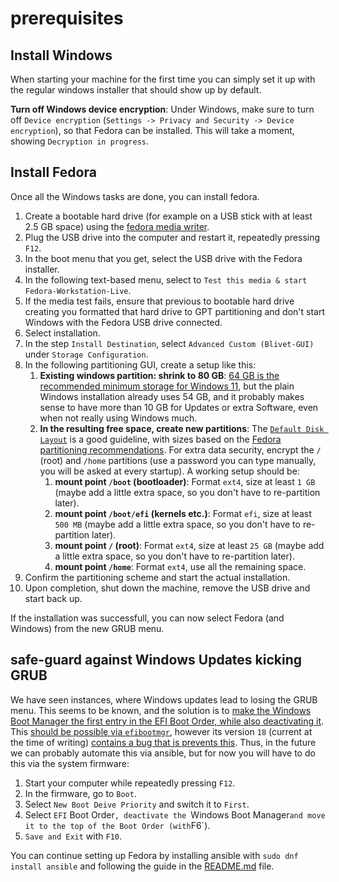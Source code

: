 # prerequisites

## Install Windows

When starting your machine for the first time you can simply set it up with the regular windows installer that should show up by default.

**Turn off Windows device encryption**: Under Windows, make sure to turn off `Device encryption` (`Settings -> Privacy and Security -> Device encryption`), so that Fedora can be installed.
This will take a moment, showing `Decryption in progress`.

## Install Fedora

Once all the Windows tasks are done, you can install fedora.

1. Create a bootable hard drive (for example on a USB stick with at least 2.5 GB space) using the [fedora media writer](https://fedoraproject.org/workstation/download).
2. Plug the USB drive into the computer and restart it, repeatedly pressing `F12`.
3. In the boot menu that you get, select the USB drive with the Fedora installer.
4. In the following text-based menu, select to `Test this media & start Fedora-Workstation-Live`.
5. If the media test fails, ensure that previous to bootable hard drive creating you formatted that hard drive to GPT partitioning and don't start Windows with the Fedora USB drive connected.
6. Select installation.
7. In the step `Install Destination`, select `Advanced Custom (Blivet-GUI)` under `Storage Configuration`.
8. In the following partitioning GUI, create a setup like this:
   1. **Existing windows partition: shrink to 80 GB**:
    [64 GB is the recommended minimum storage for Windows 11](https://www.microsoft.com/en-us/windows/windows-11-specifications), but the plain Windows installation already uses 54 GB, and it probably makes sense to have more than 10 GB for Updates or extra Software, even when not really using Windows much.
   2. **In the resulting free space, create new partitions**:
    The [`Default Disk Layout`](https://docs.fedoraproject.org/en-US/workstation-docs/disk-config/#_default_disk_layout) is a good guideline, with sizes based on the [Fedora partitioning recommendations](https://docs.fedoraproject.org/en-US/fedora/f36/install-guide/install/Installing_Using_Anaconda/#sect-installation-gui-manual-partitioning-recommended).
    For extra data security, encrypt the `/` (root) and `/home` partitions (use a password you can type manually, you will be asked at every startup). A working setup should be:
      1. **mount point `/boot` (bootloader)**: Format `ext4`, size at least `1 GB` (maybe add a little extra space, so you don't have to re-partition later).
      2. **mount point `/boot/efi` (kernels etc.)**: Format `efi`, size at least `500 MB` (maybe add a little extra space, so you don't have to re-partition later).
      3. **mount point `/` (root)**: Format `ext4`, size at least `25 GB` (maybe add a little extra space, so you don't have to re-partition later).
      4. **mount point `/home`**: Format `ext4`, use all the remaining space.
9. Confirm the partitioning scheme and start the actual installation.
10. Upon completion, shut down the machine, remove the USB drive and start back up.

If the installation was successfull, you can now select Fedora (and Windows) from the new GRUB menu.

## safe-guard against Windows Updates kicking GRUB

We have seen instances, where Windows updates lead to losing the GRUB menu.
This seems to be known, and the solution is to [make the Windows Boot Manager the first entry in the EFI Boot Order, while also deactivating it](https://unix.stackexchange.com/a/547371).
This [should be possible via `efibootmgr`](https://unix.stackexchange.com/a/547371), however its version `18` (current at the time of writing) [contains a bug that is prevents this](https://github.com/rhboot/efibootmgr/issues/186).
Thus, in the future we can probably automate this via ansible, but for now you will have to do this via the system firmware:

1. Start your computer while repeatedly pressing `F12`.
2. In the firmware, go to `Boot`.
3. Select `New Boot Deive Priority` and switch it to `First`.
4. Select `EFI` Boot Order`, deactivate the `Windows Boot Manager` and move it to the top of the Boot Order (with `F6`).
5. `Save and Exit` with `F10`.

You can continue setting up Fedora by installing ansible with `sudo dnf install ansible` and following the guide in the [README.md](README.md) file.
